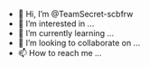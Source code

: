- 👋 Hi, I’m @TeamSecret-scbfrw
- 👀 I’m interested in ...
- 🌱 I’m currently learning ...
- 💞️ I’m looking to collaborate on ...
- 📫 How to reach me ...

<!---
TeamSecret-scbfrw/TeamSecret-scbfrw is a ✨ special ✨ repository because its `README.md` (this file) appears on your GitHub profile.
You can click the Preview link to take a look at your changes.
--->
